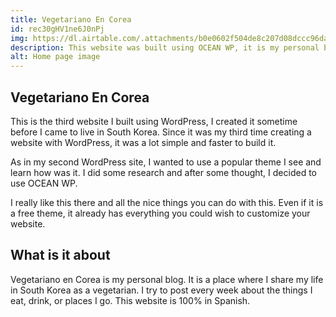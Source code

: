 ```yaml
---
title: Vegetariano En Corea
id: rec30gHV1ne6J0nPj
img: https://dl.airtable.com/.attachments/b0e0602f504de8c207d08dccc96da357/acd083ce/wordpress-3.jpeg
description: This website was built using OCEAN WP, it is my personal blog, where I share information, tips and reviews for vegetarian people living in South Korea.
alt: Home page image
---
```


## Vegetariano En Corea

This is the third website I built using WordPress, I created it sometime before I came to live in South Korea.
Since it was my third time creating a website with WordPress, it was a lot simple and faster to build it.

As in my second WordPress site, I wanted to use a popular theme I see and learn how was it.
I did some research and after some thought, I decided to use OCEAN WP.

I really like this there and all the nice things you can do with this. Even if it is a free theme, it already has everything you could wish to customize your website.

## What is it about

Vegetariano en Corea is my personal blog. It is a place where I share my life in South Korea as a vegetarian.
I try to post every week about the things I eat, drink, or places I go.
This website is 100% in Spanish.
